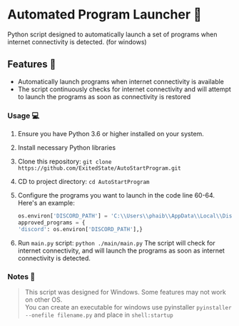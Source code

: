 # Automated Program Launcher 🚀

Python script designed to automatically launch a set of programs when internet connectivity is detected. (for windows)

## Features 🌟

- Automatically launch programs when internet connectivity is available
- The script continuously checks for internet connectivity and will attempt to launch the programs as soon as connectivity is restored

### Usage 💻

1. Ensure you have Python 3.6 or higher installed on your system.
2. Install necessary Python libraries
3. Clone this repository:
   `git clone https://github.com/ExitedState/AutoStartProgram.git`
4. CD to project directory:
   `cd AutoStartProgram`
5. Configure the programs you want to launch in the code line 60-64. Here's an example:

   ```py
   os.environ['DISCORD_PATH'] = 'C:\\Users\\phaib\\AppData\\Local\\Discord\\Update.exe --processStart Discord.exe'
   approved_programs = {
   'discord': os.environ['DISCORD_PATH'],}
   ```

6. Run `main.py` script:
   `python ./main/main.py`
   The script will check for internet connectivity, and will launch the programs as soon as internet connectivity is detected.

### Notes 📝

> This script was designed for Windows. Some features may not work on other OS.<br>
> You can create an executable for windows use pyinstaller `pyinstaller --onefile filename.py` and place in `shell:startup`

